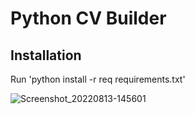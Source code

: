 # Python CV Builder

## Installation
Run 'python install -r req  requirements.txt'


![Screenshot_20220813-145601](https://user-images.githubusercontent.com/109989332/184499548-1f6880f3-e9d5-443d-bcb0-d987deaa7241.png)
